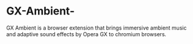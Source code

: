 # GX-Ambient-
GX Ambient is a browser extension that brings immersive ambient music and adaptive sound effects by Opera GX to chromium browsers. 
